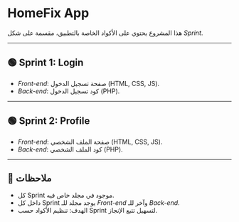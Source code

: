 # HomeFix App

هذا المشروع يحتوي على الأكواد الخاصة بالتطبيق، مقسمة على شكل *Sprint*.

---

## 🟢 Sprint 1: Login
- *Front-end*: صفحة تسجيل الدخول (HTML, CSS, JS).
- *Back-end*: كود تسجيل الدخول (PHP).

---

## 🟢 Sprint 2: Profile
- *Front-end*: صفحة الملف الشخصي (HTML, CSS, JS).
- *Back-end*: كود الملف الشخصي (PHP).

---

## 📌 ملاحظات
- كل Sprint موجود في مجلد خاص فيه.  
- داخل كل Sprint يوجد مجلد للـ *Front-end* وآخر للـ *Back-end*.  
- الهدف: تنظيم الأكواد حسب Sprint لتسهيل تتبع الإنجاز.
